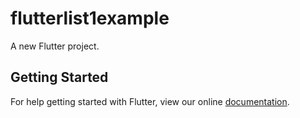 # flutterlist1example

A new Flutter project.

## Getting Started

For help getting started with Flutter, view our online
[documentation](https://flutter.io/).
